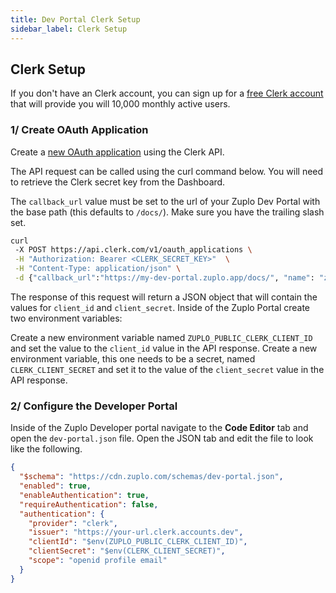 ```yaml
---
title: Dev Portal Clerk Setup
sidebar_label: Clerk Setup
---
```


## Clerk Setup

If you don't have an Clerk account, you can sign up for a
[free Clerk account](https://clerk.com/) that will provide you will 10,000
monthly active users.

### 1/ Create OAuth Application

Create a
[new OAuth application](https://clerk.com/docs/advanced-usage/clerk-idp) using
the Clerk API.

The API request can be called using the curl command below. You will need to
retrieve the Clerk secret key from the Dashboard.

The `callback_url` value must be set to the url of your Zuplo Dev Portal with
the base path (this defaults to `/docs/`). Make sure you have the trailing slash
set.

```bash
curl
 -X POST https://api.clerk.com/v1/oauth_applications \
 -H "Authorization: Bearer <CLERK_SECRET_KEY>"  \
 -H "Content-Type: application/json" \
 -d {"callback_url":"https://my-dev-portal.zuplo.app/docs/", "name": "zuplo_dev_portal", "scopes": "profile email"}
```

The response of this request will return a JSON object that will contain the
values for `client_id` and `client_secret`. Inside of the Zuplo Portal create
two environment variables:

Create a new environment variable named `ZUPLO_PUBLIC_CLERK_CLIENT_ID` and set
the value to the `client_id` value in the API response. Create a new environment
variable, this one needs to be a secret, named `CLERK_CLIENT_SECRET` and set it
to the value of the `client_secret` value in the API response.

### 2/ Configure the Developer Portal

Inside of the Zuplo Developer portal navigate to the **Code Editor** tab and
open the `dev-portal.json` file. Open the JSON tab and edit the file to look
like the following.

```json
{
  "$schema": "https://cdn.zuplo.com/schemas/dev-portal.json",
  "enabled": true,
  "enableAuthentication": true,
  "requireAuthentication": false,
  "authentication": {
    "provider": "clerk",
    "issuer": "https://your-url.clerk.accounts.dev",
    "clientId": "$env(ZUPLO_PUBLIC_CLERK_CLIENT_ID)",
    "clientSecret": "$env(CLERK_CLIENT_SECRET)",
    "scope": "openid profile email"
  }
}
```
